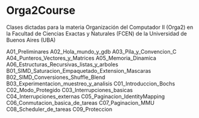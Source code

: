 # Orga2Course
Clases dictadas para la materia Organización del Computador II (Orga2) en la Facultad de Ciencias Exactas y Naturales (FCEN) de la Universidad de Buenos Aires (UBA)

A01_Preliminares
A02_Hola_mundo_y_gdb
A03_Pila_y_Convencion_C
A04_Punteros_Vectores_y_Matrices
A05_Memoria_Dinamica
A06_Estructuras_Recursivas_listas_y_arboles
B01_SIMD_Saturacion_Empaquetado_Extension_Mascaras
B02_SIMD_Conversiones_Shuffle_Blend
B03_Experimentacion_muestreo_y_analisis
C01_Introduccion_Bochs
C02_Modo_Protegido
C03_Interrupciones_basicas
C04_Interrupciones_externas
C05_Paginacion_IdentityMapping
C06_Conmutacion_basica_de_tareas
C07_Paginacion_MMU
C08_Scheduler_de_tareas
C09_Proteccion
